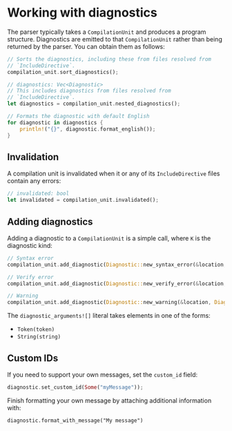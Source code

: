 # Working with diagnostics

The parser typically takes a `CompilationUnit` and produces a program structure. Diagnostics are emitted to that `CompilationUnit` rather than being returned by the parser. You can obtain them as follows:

```rust
// Sorts the diagnostics, including these from files resolved from
// `IncludeDirective`.
compilation_unit.sort_diagnostics();

// diagnostics: Vec<Diagnostic>
// This includes diagnostics from files resolved from
// `IncludeDirective`.
let diagnostics = compilation_unit.nested_diagnostics();

// Formats the diagnostic with default English
for diagnostic in diagnostics {
    println!("{}", diagnostic.format_english());
}
```

## Invalidation

A compilation unit is invalidated when it or any of its `IncludeDirective` files contain any errors:

```rust
// invalidated: bool
let invalidated = compilation_unit.invalidated();
```

## Adding diagnostics

Adding a diagnostic to a `CompilationUnit` is a simple call, where `K` is the diagnostic kind:

```rust
// Syntax error
compilation_unit.add_diagnostic(Diagnostic::new_syntax_error(&location, DiagnosticKind::K, diagnostic_arguments![]));

// Verify error
compilation_unit.add_diagnostic(Diagnostic::new_verify_error(&location, DiagnosticKind::K, diagnostic_arguments![]));

// Warning
compilation_unit.add_diagnostic(Diagnostic::new_warning(&location, DiagnosticKind::K, diagnostic_arguments![]));
```

The `diagnostic_arguments![]` literal takes elements in one of the forms:

* `Token(token)`
* `String(string)`

## Custom IDs

If you need to support your own messages, set the `custom_id` field:

```rust
diagnostic.set_custom_id(Some("myMessage"));
```

Finish formatting your own message by attaching additional information with:

```
diagnostic.format_with_message("My message")
```